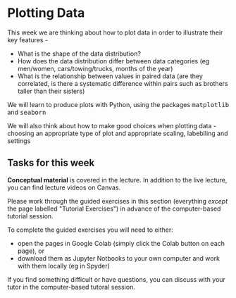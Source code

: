 # Plotting Data

This week we are thinking about how to plot data in order to
illustrate their key features -
<ul>
<li> What is the shape of the data distribution?
<li> How does the data distribution differ between data categories (eg
men/women, cars/towing/trucks, months of the year)
<li> What is the relationship between values in paired data (are they
correlated, is there a systematic difference within pairs such as
brothers taller than their sisters)
</ul>

We will learn to produce plots with Python, using the packages <tt>matplotlib</tt>
and <tt>seaborn</tt>

We will also think about how to make good choices when plotting data -
choosing an appropriate type of plot and appropriate scaling,
labeblling and settings

## Tasks for this week

<b>Conceptual material</b> is covered in the lecture. In addition to the
live lecture, you can find lecture videos on Canvas.

Please work through the guided exercises in this section (everything
<i>except</i> the page labelled "Tutorial Exercises") in advance of
the computer-based tutorial session.

To complete the guided exercises you will need to either:
<ul>
<li>open the pages in Google Colab (simply click the Colab button on each page), or
<li>download them as Jupyter Notbooks to your own computer and work
with them locally (eg in Spyder)
</ul>

If you find something difficult or have questions, you can discuss
with your tutor in the computer-based tutoral session.


